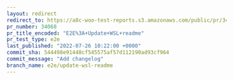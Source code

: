 ```yaml
---
layout: redirect
redirect_to: https://a8c-woo-test-reports.s3.amazonaws.com/public/pr/34068/e2e/index.html
pr_number: 34068
pr_title_encoded: "E2E%3A+Update+WSL+readme"
pr_test_type: e2e
last_published: "2022-07-26 10:22:00 +0000"
commit_sha: 544498e91448cf545575af57d112190ad93cf964
commit_message: "Add changelog"
branch_name: e2e/update-wsl-readme
---
```

